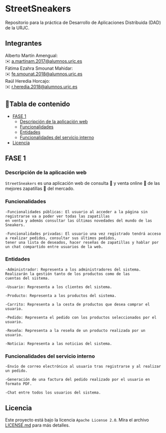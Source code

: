 # StreetSneakers
Repositorio para la práctica de Desarrollo de Aplicaciones Distribuida (DAD) de la URJC.

## Integrantes
Alberto Martín Amengual:  
:envelope: a.martinam.2017@alumnos.urjc.es  
Fátima Ezahra Smounat Mahidar:  
    :envelope: fe.smounat.2018@alumnos.urjc.es  
Raúl Heredia Horcajo:  
    :envelope: r.heredia.2018@alumnos.urjc.es


## :open_book:Tabla de contenido

- [FASE 1](#fase-1)
    - [Descripción de la aplicación web](#descripción-de-la-aplicación-web)
    - [Funcionalidades](#funcionalidades)
    - [Entidades](#entidades)
    - [Funcionalidades del servicio interno](#funcionalidades-del-servicio-interno)
- [Licencia](#licencia)

## FASE 1

### Descripción de la aplicación web
`StreetSneakers` es una aplicación web de consulta :newspaper: y venta online :shopping_cart: de las mejores zapatillas :athletic_shoe: del mercado.

### Funcionalidades
```
-Funcionalidades públicas: El usuario al acceder a la página sin registrarse va a poder ver todas las zapatillas
en venta y además consultar las últimas novedades del mundo de las Sneakers.

-Funcionalidades privadas: El usuario una vez registrado tendrá acceso a realizar pedidos, consultar sus últimos pedidos,
tener una lista de deseados, hacer reseñas de zapatillas y hablar por un chat compartido entre usuarios de la web.
```
### Entidades
```
-Administrador: Representa a los administradores del sistema. Realizarán la gestión tanto de los productos como de las
cuentas del sistema.

-Usuario: Representa a los clientes del sistema.

-Producto: Representa a los productos del sistema.

-Carrito: Representa a la cesta de productos que desea comprar el usuario.

-Pedido: Representa el pedido con los productos seleccionados por el usuario.

-Reseña: Representa a la reseña de un producto realizada por un usuario.

-Noticia: Representa a las noticias del sistema.
```
### Funcionalidades del servicio interno
```
-Envío de correo electrónico al usuario tras registrarse y al realizar un pedido.

-Generación de una factura del pedido realizado por el usuario en formato PDF.

-Chat entre todos los usuarios del sistema.
```
## Licencia
Este proyecto está bajo la licencia `Apache License 2.0`. Mira el archivo [LICENSE.md](LICENSE.md) para más detalles.